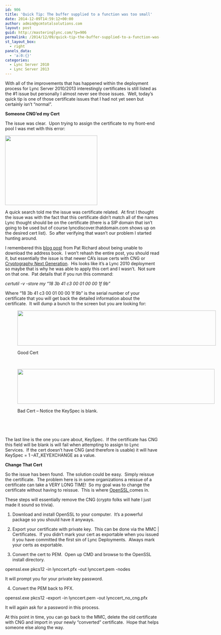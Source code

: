 ```yaml
---
id: 906
title: 'Quick Tip: The buffer supplied to a function was too small'
date: 2014-12-09T14:59:12+00:00
author: admin@gcmtotalsolutions.com
layout: post
guid: http://masteringlync.com/?p=906
permalink: /2014/12/09/quick-tip-the-buffer-supplied-to-a-function-was-too-small/
st_layout_box:
  - right
panels_data:
  - 'a:0:{}'
categories:
  - Lync Server 2010
  - Lync Server 2013
---
```

With all of the improvements that has happened within the deployment process for Lync Server 2010/2013 interestingly certificates is still listed as the #1 issue but personally I almost never see those issues.  Well, today&#8217;s quick tip is one of those certificate issues that I had not yet seen but certainly isn&#8217;t &#8220;normal&#8221;.

**Someone CNG&#8217;ed my Cert**

The issue was clear.  Upon trying to assign the certificate to my front-end pool I was met with this error:

[<img class="alignnone wp-image-907 size-medium" src="https://i1.wp.com/masteringlync.gcmtotalsolutions.com/wp-content/uploads/sites/2/2014/12/Untitled-300x226.png?resize=300%2C226&#038;ssl=1" alt="" width="300" height="226" srcset="https://i2.wp.com/masteringlync.com/wp-content/uploads/sites/2/2014/12/Untitled.png?resize=300%2C226&ssl=1 300w, https://i2.wp.com/masteringlync.com/wp-content/uploads/sites/2/2014/12/Untitled.png?w=610&ssl=1 610w" sizes="(max-width: 300px) 100vw, 300px" data-recalc-dims="1" />](https://i0.wp.com/masteringlync.gcmtotalsolutions.com/wp-content/uploads/sites/2/2014/12/Untitled.png)

A quick search told me the issue was certificate related.  At first I thought the issue was with the fact that this certificate didn&#8217;t match all of the names Lync thought should be on the certificate (there is a SIP domain that isn&#8217;t going to be used but of course lyncdiscover.thatdomain.com shows up on the desired cert list).  So after verifying that wasn&#8217;t our problem I started hunting around.

I remembered this [blog post](http://www.ehloworld.com/751) from Pat Richard about being unable to download the address book.  I won&#8217;t rehash the entire post, you should read it, but essentially the issue is that newer CA&#8217;s issue certs with CNG or <a title="Cryptography Next Generation" href="http://technet.microsoft.com/en-us/library/cc730763(WS.10).aspx" target="_blank">Cryptography Next Generation</a>.  His looks like it&#8217;s a Lync 2010 deployment so maybe that is why he was able to apply this cert and I wasn&#8217;t.  Not sure on that one.  Pat details that if you run this command:

_certutil -v -store my &#8220;18 3b 41 c3 00 01 00 00 1f 9b&#8221;_

Where &#8220;18 3b 41 c3 00 01 00 00 1f 9b&#8221; is the serial number of your certificate that you will get back the detailed information about the certificate.  It will dump a bunch to the screen but you are looking for:<figure id="attachment_908" style="width: 646px" class="wp-caption alignnone">

[<img class="wp-image-908 size-full" src="https://i2.wp.com/masteringlync.gcmtotalsolutions.com/wp-content/uploads/sites/2/2014/12/pic2.png?resize=646%2C114&#038;ssl=1" alt="" width="646" height="114" srcset="https://i1.wp.com/masteringlync.com/wp-content/uploads/sites/2/2014/12/pic2.png?w=646&ssl=1 646w, https://i1.wp.com/masteringlync.com/wp-content/uploads/sites/2/2014/12/pic2.png?resize=300%2C53&ssl=1 300w" sizes="(max-width: 646px) 100vw, 646px" data-recalc-dims="1" />](https://i2.wp.com/masteringlync.gcmtotalsolutions.com/wp-content/uploads/sites/2/2014/12/pic2.png)<figcaption class="wp-caption-text">Good Cert</figcaption></figure> 

&nbsp;<figure id="attachment_912" style="width: 642px" class="wp-caption alignnone">

[<img class="wp-image-912 size-full" src="https://i2.wp.com/masteringlync.gcmtotalsolutions.com/wp-content/uploads/sites/2/2014/12/Untitled1.png?resize=642%2C113&#038;ssl=1" alt="" width="642" height="113" srcset="https://i2.wp.com/masteringlync.com/wp-content/uploads/sites/2/2014/12/Untitled1.png?w=642&ssl=1 642w, https://i2.wp.com/masteringlync.com/wp-content/uploads/sites/2/2014/12/Untitled1.png?resize=300%2C53&ssl=1 300w" sizes="(max-width: 642px) 100vw, 642px" data-recalc-dims="1" />](https://i2.wp.com/masteringlync.gcmtotalsolutions.com/wp-content/uploads/sites/2/2014/12/Untitled1.png)<figcaption class="wp-caption-text">Bad Cert &#8211; Notice the KeySpec is blank.</figcaption></figure> 

&nbsp;

&nbsp;

The last line is the one you care about, KeySpec.  If the certificate has CNG this field will be blank is will fail when attempting to assign to Lync Services.  If the cert doesn&#8217;t have CNG (and therefore is usable) it will have KeySpec = 1 &#8211;AT_KEYEXCHANGE as a value.

**Change That Cert**

So the issue has been found.  The solution could be easy.  Simply reissue the certificate.  The problem here is in some organizations a reissue of a certificate can take a VERY LONG TIME!  So my goal was to change the certificate without having to reissue.  This is where <a href="http://slproweb.com/products/Win32OpenSSL.html" target="_blank">OpenSSL </a>comes in.

These steps will essentially remove the CNG (crypto folks will hate I just made it sound so trivia).

1. Download and install OpenSSL to your computer.  It&#8217;s a powerful package so you should have it anyways.

2. Export your certificate with private key.  This can be done via the MMC | Certificates.  If you didn&#8217;t mark your cert as exportable when you issued it you have committed the first sin of Lync Deployments.  Always mark your certs as exportable.

3. Convert the cert to PEM.  Open up CMD and browse to the OpenSSL install directory.

openssl.exe pkcs12 -in lynccert.pfx -out lynccert.pem -nodes

It will prompt you for your private key password.

4. Convert the PEM back to PFX.

openssl.exe pkcs12 -export -in lynccert.pem -out lynccert\_no\_cng.pfx

It will again ask for a password in this process.

At this point in time, you can go back to the MMC, delete the old certificate with CNG and import in your newly &#8220;converted&#8221; certificate.  Hope that helps someone else along the way.

&nbsp;